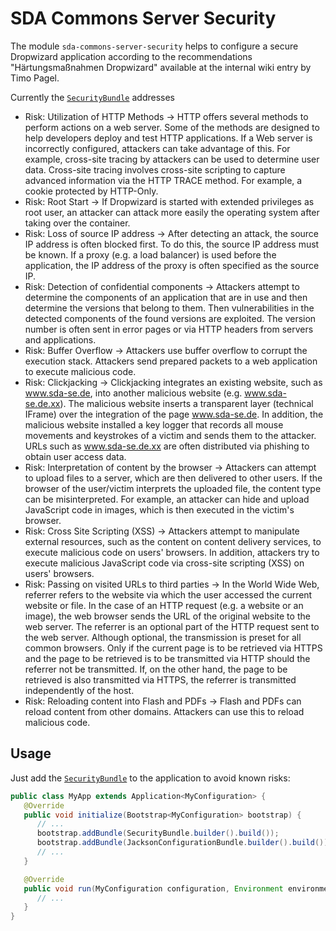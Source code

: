 # SDA Commons Server Security

The module `sda-commons-server-security` helps to configure a secure Dropwizard application according to the 
recommendations "Härtungsmaßnahmen Dropwizard" available at the internal wiki entry
by Timo Pagel.

Currently the [`SecurityBundle`](./src/main/java/org/sdase/commons/server/security/SecurityBundle.java) addresses

- Risk: Utilization of HTTP Methods
 -> HTTP offers several methods to perform actions on a web server. Some of the methods are designed to help developers deploy and test HTTP applications. If a Web server is incorrectly configured, attackers can take advantage of this. For example, cross-site tracing by attackers can be used to determine user data. Cross-site tracing involves cross-site scripting to capture advanced information via the HTTP TRACE method. For example, a cookie protected by HTTP-Only.
- Risk: Root Start
 -> If Dropwizard is started with extended privileges as root user, an attacker can  attack more easily the operating system after taking over the container.
- Risk: Loss of source IP address
 -> After detecting an attack, the source IP address is often blocked first. To do this, the source IP address must be known. If a proxy (e.g. a load balancer) is used before the application, the IP address of the proxy is often specified as the source IP.
- Risk: Detection of confidential components
 -> Attackers attempt to determine the components of an application that are in use and then determine the versions that belong to them. Then vulnerabilities in the detected components of the found versions are exploited. The version number is often sent in error pages or via HTTP headers from servers and applications.
- Risk: Buffer Overflow
 -> Attackers use buffer overflow to corrupt the execution stack. Attackers send prepared packets to a web application to execute malicious code.
- Risk: Clickjacking
 -> Clickjacking integrates an existing website, such as www.sda-se.de, into another malicious website (e.g. www.sda-se.de.xx). The malicious website inserts a transparent layer (technical IFrame) over the integration of the page www.sda-se.de. In addition, the malicious website installed a key logger that records all mouse movements and keystrokes of a victim and sends them to the attacker. URLs such as www.sda-se.de.xx are often distributed via phishing to obtain user access data.
- Risk: Interpretation of content by the browser
 -> Attackers can attempt to upload files to a server, which are then delivered to other users. If the browser of the user/victim interprets the uploaded file, the content type can be misinterpreted. For example, an attacker can hide and upload JavaScript code in images, which is then executed in the victim's browser.
- Risk: Cross Site Scripting (XSS)
 -> Attackers attempt to manipulate external resources, such as the content on content delivery services, to execute malicious code on users' browsers. In addition, attackers try to execute malicious JavaScript code via cross-site scripting (XSS) on users' browsers.
- Risk: Passing on visited URLs to third parties
 -> In the World Wide Web, referrer refers to the website via which the user accessed the current website or file. In the case of an HTTP request (e.g. a website or an image), the web browser sends the URL of the original website to the web server. The referrer is an optional part of the HTTP request sent to the web server. Although optional, the transmission is preset for all common browsers. Only if the current page is to be retrieved via HTTPS and the page to be retrieved is to be transmitted via HTTP should the referrer not be transmitted. If, on the other hand, the page to be retrieved is also transmitted via HTTPS, the referrer is transmitted independently of the host.
- Risk: Reloading content into Flash and PDFs
 -> Flash and PDFs can reload content from other domains. Attackers can use this to reload malicious code.

## Usage

Just add the [`SecurityBundle`](./src/main/java/org/sdase/commons/server/security/SecurityBundle.java) to the 
application to avoid known risks:

```java
public class MyApp extends Application<MyConfiguration> {
   @Override
   public void initialize(Bootstrap<MyConfiguration> bootstrap) {
      // ...
      bootstrap.addBundle(SecurityBundle.builder().build());
      bootstrap.addBundle(JacksonConfigurationBundle.builder().build()); // enables required custom error handlers
      // ...
   }

   @Override
   public void run(MyConfiguration configuration, Environment environment) {
      // ...
   }
}
``` 